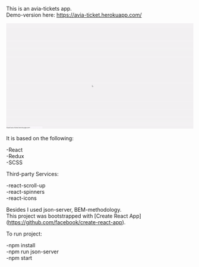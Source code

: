 This is an avia-tickets app.  
Demo-version here: https://avia-ticket.herokuapp.com/   
    
[![demo](https://github.com/AndreiKachur/avia-tickets/blob/master/public/assets/avia-tickets-demo.gif)](https://avia-ticket.herokuapp.com/)  

It is based on the following:

-React  
-Redux  
-SCSS  

Third-party Services:

-react-scroll-up  
-react-spinners  
-react-icons   

Besides I used json-server, BEM-methodology.  
This project was bootstrapped with [Create React App]  
(https://github.com/facebook/create-react-app).

To run project:

-npm install  
-npm run json-server  
-npm start  